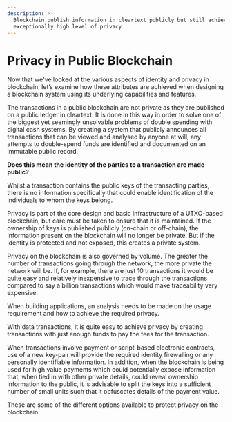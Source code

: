 ```yaml
---
description: >-
  Blockchain publish information in cleartext publicly but still achieve
  exceptionally high level of privacy
---
```


# Privacy in Public Blockchain

Now that we've looked at the various aspects of identity and privacy in blockchain, let’s examine how these attributes are achieved when designing a blockchain system using its underlying capabilities and features.

The transactions in a public blockchain are not private as they are published on a public ledger in cleartext. It is done in this way in order to solve one of the biggest yet seemingly unsolvable problems of double spending with digital cash systems. By creating a system that publicly announces all transactions that can be viewed and analysed by anyone at will, any attempts to double-spend funds are identified and documented on an immutable public record.

**Does this mean the identity of the parties to a transaction are made public?**

Whilst a transaction contains the public keys of the transacting parties, there is no information specifically that could enable identification of the individuals to whom the keys belong.

Privacy is part of the core design and basic infrastructure of a UTXO-based blockchain, but care must be taken to ensure that it is maintained. If the ownership of keys is published publicly (on-chain or off-chain), the information present on the blockchain will no longer be private. But if the identity is protected and not exposed, this creates a private system.

Privacy on the blockchain is also governed by volume. The greater the number of transactions going through the network, the more private the network will be. If, for example, there are just 10 transactions it would be quite easy and relatively inexpensive to trace through the transactions compared to say a billion transactions which would make traceability very expensive.

When building applications, an analysis needs to be made on the usage requirement and how to achieve the required privacy.&#x20;

With data transactions, it is quite easy to achieve privacy by creating transactions with just enough funds to pay the fees for the transaction.

When transactions involve payment or script-based electronic contracts, use of a new key-pair will provide the required identity firewalling or any personally identifiable information. In addition, when the blockchain is being used for high value payments which could potentially expose information that, when tied in with other private details, could reveal ownership information to the public, it is advisable to split the keys into a sufficient number of small units such that it obfuscates details of the payment value.

These are some of the different options available to protect privacy on the blockchain.
